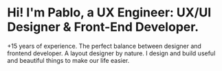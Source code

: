 # Hi! I'm Pablo, a UX Engineer: UX/UI Designer & Front-End Developer.

+15 years of experience. The perfect balance between designer and frontend developer. A layout designer by nature. I design and build useful and beautiful things to make our life easier.


<!---
- 👋 Hi, I’m @pablofogliazza
- 👀 I’m interested in ...
- 🌱 I’m currently learning ...
- 💞️ I’m looking to collaborate on ...
- 📫 How to reach me ...

pablofogliazza/pablofogliazza is a ✨ special ✨ repository because its `README.md` (this file) appears on your GitHub profile.
You can click the Preview link to take a look at your changes.
--->
